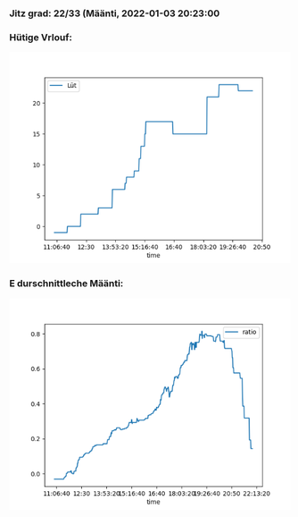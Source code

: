 ### Jitz grad: 22/33 (Määnti, 2022-01-03 20:23:00

### Hütige Vrlouf:
![Graph](Today.png)

### E durschnittleche Määnti:
![Graph](Määnti.png)
